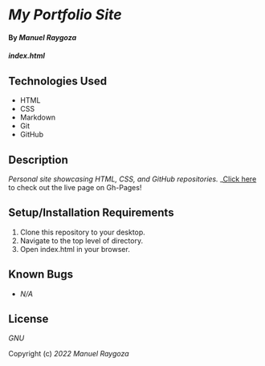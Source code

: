 # _My Portfolio Site_

#### By _**Manuel Raygoza**_

#### _index.html_

## Technologies Used

* HTML
* CSS
* Markdown
* Git
* GitHub

## Description

_Personal site showcasing HTML, CSS, and GitHub repositories._
_[Click here](https://eldencodelord.github.io/my-portfolio-site/) to check out the live page on Gh-Pages!

## Setup/Installation Requirements

1. Clone this repository to your desktop.
2. Navigate to the top level of directory.
3. Open index.html in your browser.



## Known Bugs

* _N/A_

## License

_GNU_

Copyright (c) _2022_ _Manuel Raygoza_

